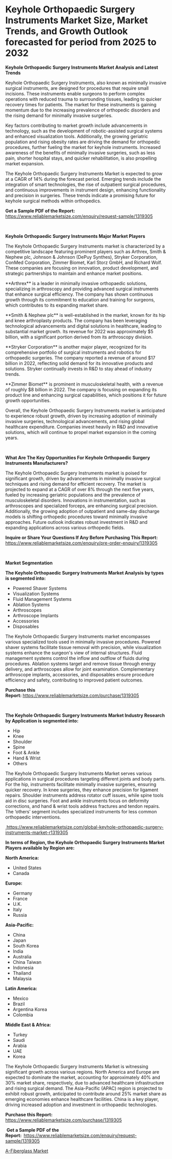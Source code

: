 <p><h1>Keyhole Orthopaedic Surgery Instruments Market Size, Market Trends, and Growth Outlook forecasted for period from 2025 to 2032</h1></p><p><strong>Keyhole Orthopaedic Surgery Instruments Market Analysis and Latest Trends</strong></p>
<p><p>Keyhole Orthopaedic Surgery Instruments, also known as minimally invasive surgical instruments, are designed for procedures that require small incisions. These instruments enable surgeons to perform complex operations with reduced trauma to surrounding tissues, leading to quicker recovery times for patients. The market for these instruments is gaining momentum due to the increasing prevalence of orthopedic disorders and the rising demand for minimally invasive surgeries.</p><p>Key factors contributing to market growth include advancements in technology, such as the development of robotic-assisted surgical systems and enhanced visualization tools. Additionally, the growing geriatric population and rising obesity rates are driving the demand for orthopedic procedures, further fueling the market for keyhole instruments. Increased awareness of the benefits of minimally invasive surgeries, such as less pain, shorter hospital stays, and quicker rehabilitation, is also propelling market expansion.</p><p>The Keyhole Orthopaedic Surgery Instruments Market is expected to grow at a CAGR of 14% during the forecast period. Emerging trends include the integration of smart technologies, the rise of outpatient surgical procedures, and continuous improvements in instrument design, enhancing functionality and precision in surgeries. These trends indicate a promising future for keyhole surgical methods within orthopedics.</p></p>
<p><strong>Get a Sample PDF of the Report:&nbsp;</strong> <a href="https://www.reliablemarketsize.com/enquiry/request-sample/1319305?utm_campaign=3104&utm_medium=2&utm_source=Github&utm_content=ia&utm_term=29032025&utm_id=keyhole-orthopaedic-surgery-instruments">https://www.reliablemarketsize.com/enquiry/request-sample/1319305</a></p>
<p>&nbsp;</p>
<p><strong>Keyhole Orthopaedic Surgery Instruments Major Market Players</strong></p>
<p><p>The Keyhole Orthopaedic Surgery Instruments market is characterized by a competitive landscape featuring prominent players such as Arthrex, Smith & Nephew plc, Johnson & Johnson (DePuy Synthes), Stryker Corporation, ConMed Corporation, Zimmer Biomet, Karl Storz GmbH, and Richard Wolf. These companies are focusing on innovation, product development, and strategic partnerships to maintain and enhance market positions.</p><p>**Arthrex** is a leader in minimally invasive orthopaedic solutions, specializing in arthroscopy and providing advanced surgical instruments that enhance surgical efficiency. The company has shown continuous growth through its commitment to education and training for surgeons, which contributes to its expanding market share.</p><p>**Smith & Nephew plc** is well-established in the market, known for its hip and knee arthroplasty products. The company has been leveraging technological advancements and digital solutions in healthcare, leading to substantial market growth. Its revenue for 2022 was approximately $5 billion, with a significant portion derived from its arthroscopy division.</p><p>**Stryker Corporation** is another major player, recognized for its comprehensive portfolio of surgical instruments and robotics for orthopaedic surgeries. The company reported a revenue of around $17 billion in 2022, reflecting solid demand for its innovative products and solutions. Stryker continually invests in R&D to stay ahead of industry trends.</p><p>**Zimmer Biomet** is prominent in musculoskeletal health, with a revenue of roughly $8 billion in 2022. The company is focusing on expanding its product line and enhancing surgical capabilities, which positions it for future growth opportunities.</p><p>Overall, the Keyhole Orthopaedic Surgery Instruments market is anticipated to experience robust growth, driven by increasing adoption of minimally invasive surgeries, technological advancements, and rising global healthcare expenditure. Companies invest heavily in R&D and innovative solutions, which will continue to propel market expansion in the coming years.</p></p>
<p>&nbsp;</p>
<p><strong>What Are The Key Opportunities For Keyhole Orthopaedic Surgery Instruments Manufacturers?</strong></p>
<p><p>The Keyhole Orthopaedic Surgery Instruments market is poised for significant growth, driven by advancements in minimally invasive surgical techniques and rising demand for efficient recovery. The market is projected to expand at a CAGR of over 8% through the next five years, fueled by increasing geriatric populations and the prevalence of musculoskeletal disorders. Innovations in instrumentation, such as arthroscopes and specialized forceps, are enhancing surgical precision. Additionally, the growing adoption of outpatient and same-day discharge models is shifting orthopedic procedures toward minimally invasive approaches. Future outlook indicates robust investment in R&D and expanding applications across various orthopedic fields.</p></p>
<p><strong>Inquire or Share Your Questions If Any Before Purchasing This Report:</strong> <a href="https://www.reliablemarketsize.com/enquiry/pre-order-enquiry/1319305?utm_campaign=3104&utm_medium=2&utm_source=Github&utm_content=ia&utm_term=29032025&utm_id=keyhole-orthopaedic-surgery-instruments">https://www.reliablemarketsize.com/enquiry/pre-order-enquiry/1319305</a></p>
<p>&nbsp;</p>
<p><strong>Market Segmentation</strong></p>
<p><strong>The Keyhole Orthopaedic Surgery Instruments Market Analysis by types is segmented into:</strong></p>
<p><ul><li>Powered Shaver Systems</li><li>Visualization Systems</li><li>Fluid Management Systems</li><li>Ablation Systems</li><li>Arthroscopes</li><li>Arthroscope Implants</li><li>Accessories</li><li>Disposables</li></ul></p>
<p><p>The Keyhole Orthopaedic Surgery Instruments market encompasses various specialized tools used in minimally invasive procedures. Powered shaver systems facilitate tissue removal with precision, while visualization systems enhance the surgeon's view of internal structures. Fluid management systems control the inflow and outflow of fluids during procedures. Ablation systems target and remove tissue through energy delivery, and arthroscopes allow for joint examination. Complementary arthroscope implants, accessories, and disposables ensure procedure efficiency and safety, contributing to improved patient outcomes.</p></p>
<p><strong>Purchase this Report:&nbsp;</strong><a href="https://www.reliablemarketsize.com/purchase/1319305?utm_campaign=3104&utm_medium=2&utm_source=Github&utm_content=ia&utm_term=29032025&utm_id=keyhole-orthopaedic-surgery-instruments">https://www.reliablemarketsize.com/purchase/1319305</a></p>
<p>&nbsp;</p>
<p><strong>The Keyhole Orthopaedic Surgery Instruments Market Industry Research by Application is segmented into:</strong></p>
<p><ul><li>Hip</li><li>Knee</li><li>Shoulder</li><li>Spine</li><li>Foot & Ankle</li><li>Hand & Wrist</li><li>Others</li></ul></p>
<p><p>The Keyhole Orthopaedic Surgery Instruments Market serves various applications in surgical procedures targeting different joints and body parts. For the hip, instruments facilitate minimally invasive surgeries, ensuring quicker recovery. In knee surgeries, they enhance precision for ligament repairs. Shoulder instruments address rotator cuff issues, while spine tools aid in disc surgeries. Foot and ankle instruments focus on deformity corrections, and hand & wrist tools address fractures and tendon repairs. The ‘others’ segment includes specialized instruments for less common orthopaedic interventions.</p></p>
<p><a href="https://www.reliablemarketsize.com/global-keyhole-orthopaedic-surgery-instruments-market-r1319305?utm_campaign=3104&utm_medium=2&utm_source=Github&utm_content=ia&utm_term=29032025&utm_id=keyhole-orthopaedic-surgery-instruments">&nbsp;https://www.reliablemarketsize.com/global-keyhole-orthopaedic-surgery-instruments-market-r1319305</a></p>
<p><strong>In terms of Region, the Keyhole Orthopaedic Surgery Instruments Market Players available by Region are:</strong></p>
<p>
    <p> <strong> North America: </strong>
        <ul>
            <li>United States</li>
            <li>Canada</li>
        </ul>
        </p> 
    <p> <strong> Europe: </strong>
        <ul>
            <li>Germany</li>
            <li>France</li>
            <li>U.K.</li>
            <li>Italy</li>
            <li>Russia</li>
        </ul>
        </p> 
    <p> <strong> Asia-Pacific: </strong>
        <ul>
            <li>China</li>
            <li>Japan</li>
            <li>South Korea</li>
            <li>India</li>
            <li>Australia</li>
            <li>China Taiwan</li>
            <li>Indonesia</li>
            <li>Thailand</li>
            <li>Malaysia</li>
        </ul>
        </p> 
    <p> <strong> Latin America: </strong>
        <ul>
            <li>Mexico</li>
            <li>Brazil</li>
            <li>Argentina Korea</li>
            <li>Colombia</li>
        </ul>
        </p> 
    <p> <strong> Middle East & Africa: </strong>
        <ul>
            <li>Turkey</li>
            <li>Saudi</li>
            <li>Arabia</li>
            <li>UAE</li>
            <li>Korea</li>
        </ul>
    </p>
    </p>
<p><p>The Keyhole Orthopaedic Surgery Instruments Market is witnessing significant growth across various regions. North America and Europe are expected to dominate the market, accounting for approximately 40% and 30% market share, respectively, due to advanced healthcare infrastructure and rising surgical demand. The Asia-Pacific (APAC) region is projected to exhibit robust growth, anticipated to contribute around 25% market share as emerging economies enhance healthcare facilities. China is a key player, driving increased adoption and investment in orthopaedic technologies.</p></p>
<p><strong>Purchase this Report: </strong><a href="https://www.reliablemarketsize.com/purchase/1319305?utm_campaign=3104&utm_medium=2&utm_source=Github&utm_content=ia&utm_term=29032025&utm_id=keyhole-orthopaedic-surgery-instruments">https://www.reliablemarketsize.com/purchase/1319305</a></p>
<p>&nbsp;<strong>Get a Sample PDF of the Report:&nbsp;&nbsp;</strong><a href="https://www.reliablemarketsize.com/enquiry/request-sample/1319305?utm_campaign=3104&utm_medium=2&utm_source=Github&utm_content=ia&utm_term=29032025&utm_id=keyhole-orthopaedic-surgery-instruments">https://www.reliablemarketsize.com/enquiry/request-sample/1319305</a></p>
<p><strong></strong></p>
<p><p><a href="https://github.com/geyangvayora/Market-Research-Report-List-1/blob/main/a-fiberglass-market.md?utm_campaign=3104&utm_medium=2&utm_source=Github&utm_content=ia&utm_term=29032025&utm_id=keyhole-orthopaedic-surgery-instruments">A-Fiberglass Market</a></p></p>